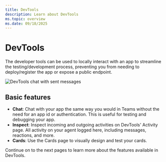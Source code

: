 ```yaml
---
title: DevTools
description: Learn about DevTools
ms.topic: overview
ms.date: 09/18/2025
---
```


# DevTools

The developer tools can be used to locally interact with an app to streamline the testing/development process,
preventing you from needing to deploy/register the app or expose a public endpoint.

![DevTools chat with sent messages](/screenshots/devtools-echo-chat.png)

## Basic features

- **Chat**: Chat with your app the same way you would in Teams without the need for an app id or authentication. This is useful for testing and debugging your app.
- **Inspect**: Inspect incoming and outgoing activities on DevTools' Activity page. All activity on your agent logged here, including messages, reactions, and more.
- **Cards**: Use the Cards page to visually design and test your cards.

Continue on to the next pages to learn more about the features available in DevTools.
